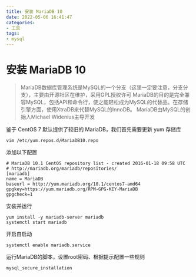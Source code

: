 ```yaml
---
title: 安装 MariaDB 10
date: 2022-05-06 16:41:47
categories:
- 工具
tags:
- mysql
---
```

# 安装 MariaDB 10
>MariaDB数据库管理系统是MySQL的一个分支（这里一定要注意，分支分支），主要由开源社区在维护，采用GPL授权许可 MariaDB的目的是完全兼容MySQL，包括API和命令行，使之能轻松成为MySQL的代替品。在存储引擎方面，使用XtraDB来代替MySQL的InnoDB。 MariaDB由MySQL的创始人Michael Widenius主导开发

鉴于 CentOS 7 默认提供了较旧的 MariaDB，我们首先需要更新 yum 存储库
```shell
vim /etc/yum.repos.d/MariaDB10.repo  
```

添加以下配置
```shell
# MariaDB 10.1 CentOS repository list - created 2016-01-18 09:58 UTC
# http://mariadb.org/mariadb/repositories/
[mariadb]
name = MariaDB  
baseurl = http://yum.mariadb.org/10.1/centos7-amd64  
gpgkey=https://yum.mariadb.org/RPM-GPG-KEY-MariaDB  
gpgcheck=1  
```

安装并运行
```shell
yum install -y mariadb-server mariadb  
systemctl start mariadb  
```

开启自启动
```shell
systemctl enable mariadb.service  
```

运行MariaDB的脚本，设置root密码、根据提示配置一些规则
```shell
mysql_secure_installation
```
